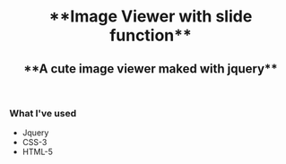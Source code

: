 <h1 align="center">**Image Viewer with slide function**</h1>
<h2 align="center">**A cute image viewer maked with jquery**</h2>

<br />

### **What I've used**
* Jquery
* CSS-3
* HTML-5
